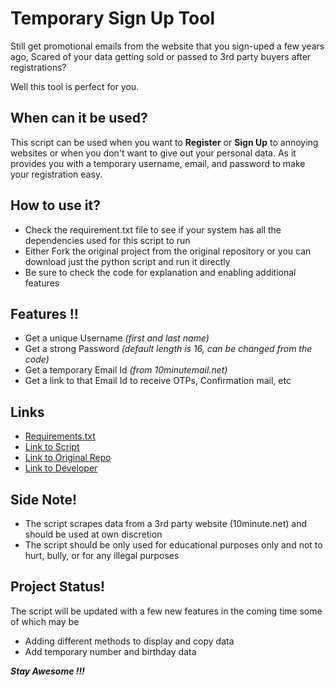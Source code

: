 # Temporary Sign Up Tool

Still get promotional emails from the website that you sign-uped a few years ago, Scared of your data getting sold or passed to 3rd party buyers after registrations?

Well this tool is perfect for you.

## When can it be used?

This script can be used when you want to **Register** or **Sign Up** to annoying websites or when you don't want to give out your personal data.
As it provides you with a temporary username, email, and password to make your registration easy.

## How to use it?

- Check the requirement.txt file to see if your system has all the dependencies used for this script to run
- Either Fork the original project from the original repository or you can download just the python script and run it directly
- Be sure to check the code for explanation and enabling additional features

## Features !!

- Get a unique Username _(first and last name)_
- Get a strong Password _(default length is 16, can be changed from the code)_
- Get a temporary Email Id _(from 10minutemail.net)_
- Get a link to that Email Id to receive OTPs, Confirmation mail, etc

## Links

- [Requirements.txt](requirement.txt)
- [Link to Script](temp_sign_up_tool.py)
- [Link to Original Repo](https://github.com/DevLokCodes/Amazing-Python-Scripts)
- [Link to Developer](https://github.com/DevLokCodes)

## Side Note!

- The script scrapes data from a 3rd party website (10minute.net) and should be used at own discretion
- The script should be only used for educational purposes only and not to hurt, bully, or for any illegal purposes

## Project Status!

The script will be updated with a few new features in the coming time some of which may be

- Adding different methods to display and copy data
- Add temporary number and birthday data

_**Stay Awesome !!!**_
